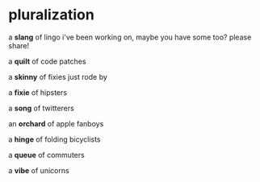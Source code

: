 pluralization
=============

a **slang** of lingo i've been working on, maybe you have some too? please share!

a **quilt** of code patches

a **skinny** of fixies just rode by

a **fixie** of hipsters

a **song** of twitterers

an **orchard** of apple fanboys

a **hinge** of folding bicyclists

a **queue** of commuters

a **vibe** of unicorns